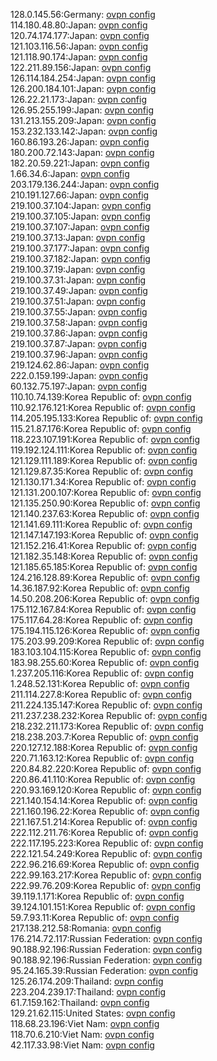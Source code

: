 128.0.145.56:Germany: [ovpn config](vpn/128_0_145_56.ovpn)  
114.180.48.80:Japan: [ovpn config](vpn/114_180_48_80.ovpn)  
120.74.174.177:Japan: [ovpn config](vpn/120_74_174_177.ovpn)  
121.103.116.56:Japan: [ovpn config](vpn/121_103_116_56.ovpn)  
121.118.90.174:Japan: [ovpn config](vpn/121_118_90_174.ovpn)  
122.211.89.156:Japan: [ovpn config](vpn/122_211_89_156.ovpn)  
126.114.184.254:Japan: [ovpn config](vpn/126_114_184_254.ovpn)  
126.200.184.101:Japan: [ovpn config](vpn/126_200_184_101.ovpn)  
126.22.21.173:Japan: [ovpn config](vpn/126_22_21_173.ovpn)  
126.95.255.199:Japan: [ovpn config](vpn/126_95_255_199.ovpn)  
131.213.155.209:Japan: [ovpn config](vpn/131_213_155_209.ovpn)  
153.232.133.142:Japan: [ovpn config](vpn/153_232_133_142.ovpn)  
160.86.193.26:Japan: [ovpn config](vpn/160_86_193_26.ovpn)  
180.200.72.143:Japan: [ovpn config](vpn/180_200_72_143.ovpn)  
182.20.59.221:Japan: [ovpn config](vpn/182_20_59_221.ovpn)  
1.66.34.6:Japan: [ovpn config](vpn/1_66_34_6.ovpn)  
203.179.136.244:Japan: [ovpn config](vpn/203_179_136_244.ovpn)  
210.191.127.66:Japan: [ovpn config](vpn/210_191_127_66.ovpn)  
219.100.37.104:Japan: [ovpn config](vpn/219_100_37_104.ovpn)  
219.100.37.105:Japan: [ovpn config](vpn/219_100_37_105.ovpn)  
219.100.37.107:Japan: [ovpn config](vpn/219_100_37_107.ovpn)  
219.100.37.13:Japan: [ovpn config](vpn/219_100_37_13.ovpn)  
219.100.37.177:Japan: [ovpn config](vpn/219_100_37_177.ovpn)  
219.100.37.182:Japan: [ovpn config](vpn/219_100_37_182.ovpn)  
219.100.37.19:Japan: [ovpn config](vpn/219_100_37_19.ovpn)  
219.100.37.31:Japan: [ovpn config](vpn/219_100_37_31.ovpn)  
219.100.37.49:Japan: [ovpn config](vpn/219_100_37_49.ovpn)  
219.100.37.51:Japan: [ovpn config](vpn/219_100_37_51.ovpn)  
219.100.37.55:Japan: [ovpn config](vpn/219_100_37_55.ovpn)  
219.100.37.58:Japan: [ovpn config](vpn/219_100_37_58.ovpn)  
219.100.37.86:Japan: [ovpn config](vpn/219_100_37_86.ovpn)  
219.100.37.87:Japan: [ovpn config](vpn/219_100_37_87.ovpn)  
219.100.37.96:Japan: [ovpn config](vpn/219_100_37_96.ovpn)  
219.124.62.86:Japan: [ovpn config](vpn/219_124_62_86.ovpn)  
222.0.159.199:Japan: [ovpn config](vpn/222_0_159_199.ovpn)  
60.132.75.197:Japan: [ovpn config](vpn/60_132_75_197.ovpn)  
110.10.74.139:Korea Republic of: [ovpn config](vpn/110_10_74_139.ovpn)  
110.92.176.121:Korea Republic of: [ovpn config](vpn/110_92_176_121.ovpn)  
114.205.195.133:Korea Republic of: [ovpn config](vpn/114_205_195_133.ovpn)  
115.21.87.176:Korea Republic of: [ovpn config](vpn/115_21_87_176.ovpn)  
118.223.107.191:Korea Republic of: [ovpn config](vpn/118_223_107_191.ovpn)  
119.192.124.111:Korea Republic of: [ovpn config](vpn/119_192_124_111.ovpn)  
121.129.111.189:Korea Republic of: [ovpn config](vpn/121_129_111_189.ovpn)  
121.129.87.35:Korea Republic of: [ovpn config](vpn/121_129_87_35.ovpn)  
121.130.171.34:Korea Republic of: [ovpn config](vpn/121_130_171_34.ovpn)  
121.131.200.107:Korea Republic of: [ovpn config](vpn/121_131_200_107.ovpn)  
121.135.250.90:Korea Republic of: [ovpn config](vpn/121_135_250_90.ovpn)  
121.140.237.63:Korea Republic of: [ovpn config](vpn/121_140_237_63.ovpn)  
121.141.69.111:Korea Republic of: [ovpn config](vpn/121_141_69_111.ovpn)  
121.147.147.193:Korea Republic of: [ovpn config](vpn/121_147_147_193.ovpn)  
121.152.216.41:Korea Republic of: [ovpn config](vpn/121_152_216_41.ovpn)  
121.182.35.148:Korea Republic of: [ovpn config](vpn/121_182_35_148.ovpn)  
121.185.65.185:Korea Republic of: [ovpn config](vpn/121_185_65_185.ovpn)  
124.216.128.89:Korea Republic of: [ovpn config](vpn/124_216_128_89.ovpn)  
14.36.187.92:Korea Republic of: [ovpn config](vpn/14_36_187_92.ovpn)  
14.50.208.206:Korea Republic of: [ovpn config](vpn/14_50_208_206.ovpn)  
175.112.167.84:Korea Republic of: [ovpn config](vpn/175_112_167_84.ovpn)  
175.117.64.28:Korea Republic of: [ovpn config](vpn/175_117_64_28.ovpn)  
175.194.115.126:Korea Republic of: [ovpn config](vpn/175_194_115_126.ovpn)  
175.203.99.209:Korea Republic of: [ovpn config](vpn/175_203_99_209.ovpn)  
183.103.104.115:Korea Republic of: [ovpn config](vpn/183_103_104_115.ovpn)  
183.98.255.60:Korea Republic of: [ovpn config](vpn/183_98_255_60.ovpn)  
1.237.205.116:Korea Republic of: [ovpn config](vpn/1_237_205_116.ovpn)  
1.248.52.131:Korea Republic of: [ovpn config](vpn/1_248_52_131.ovpn)  
211.114.227.8:Korea Republic of: [ovpn config](vpn/211_114_227_8.ovpn)  
211.224.135.147:Korea Republic of: [ovpn config](vpn/211_224_135_147.ovpn)  
211.237.238.232:Korea Republic of: [ovpn config](vpn/211_237_238_232.ovpn)  
218.232.211.173:Korea Republic of: [ovpn config](vpn/218_232_211_173.ovpn)  
218.238.203.7:Korea Republic of: [ovpn config](vpn/218_238_203_7.ovpn)  
220.127.12.188:Korea Republic of: [ovpn config](vpn/220_127_12_188.ovpn)  
220.71.163.12:Korea Republic of: [ovpn config](vpn/220_71_163_12.ovpn)  
220.84.82.220:Korea Republic of: [ovpn config](vpn/220_84_82_220.ovpn)  
220.86.41.110:Korea Republic of: [ovpn config](vpn/220_86_41_110.ovpn)  
220.93.169.120:Korea Republic of: [ovpn config](vpn/220_93_169_120.ovpn)  
221.140.154.14:Korea Republic of: [ovpn config](vpn/221_140_154_14.ovpn)  
221.160.196.22:Korea Republic of: [ovpn config](vpn/221_160_196_22.ovpn)  
221.167.51.214:Korea Republic of: [ovpn config](vpn/221_167_51_214.ovpn)  
222.112.211.76:Korea Republic of: [ovpn config](vpn/222_112_211_76.ovpn)  
222.117.195.223:Korea Republic of: [ovpn config](vpn/222_117_195_223.ovpn)  
222.121.54.249:Korea Republic of: [ovpn config](vpn/222_121_54_249.ovpn)  
222.96.216.69:Korea Republic of: [ovpn config](vpn/222_96_216_69.ovpn)  
222.99.163.217:Korea Republic of: [ovpn config](vpn/222_99_163_217.ovpn)  
222.99.76.209:Korea Republic of: [ovpn config](vpn/222_99_76_209.ovpn)  
39.119.1.171:Korea Republic of: [ovpn config](vpn/39_119_1_171.ovpn)  
39.124.101.151:Korea Republic of: [ovpn config](vpn/39_124_101_151.ovpn)  
59.7.93.11:Korea Republic of: [ovpn config](vpn/59_7_93_11.ovpn)  
217.138.212.58:Romania: [ovpn config](vpn/217_138_212_58.ovpn)  
176.214.72.117:Russian Federation: [ovpn config](vpn/176_214_72_117.ovpn)  
90.188.92.196:Russian Federation: [ovpn config](vpn/90_188_92_196.ovpn)  
90.188.92.196:Russian Federation: [ovpn config](vpn/90_188_92_196.ovpn)  
95.24.165.39:Russian Federation: [ovpn config](vpn/95_24_165_39.ovpn)  
125.26.174.209:Thailand: [ovpn config](vpn/125_26_174_209.ovpn)  
223.204.239.17:Thailand: [ovpn config](vpn/223_204_239_17.ovpn)  
61.7.159.162:Thailand: [ovpn config](vpn/61_7_159_162.ovpn)  
129.21.62.115:United States: [ovpn config](vpn/129_21_62_115.ovpn)  
118.68.23.196:Viet Nam: [ovpn config](vpn/118_68_23_196.ovpn)  
118.70.6.210:Viet Nam: [ovpn config](vpn/118_70_6_210.ovpn)  
42.117.33.98:Viet Nam: [ovpn config](vpn/42_117_33_98.ovpn)  

